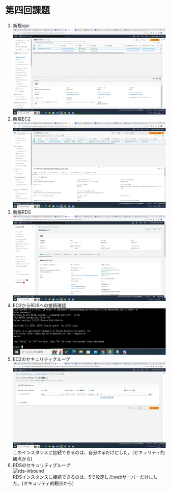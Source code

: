 # 第四回課題
1. 新規vpc  
![vpc](./img/lesson4-vpc.png) 
2. 新規EC2  
![EC2](./img/lesson4-instance.png)  
3. 新規RDS  
![RDS](./img/rds-database.png)   
4. EC2からRDSへの接続確認  
![EC2-RDS](./img/ec2-myaql.png)  
5. EC2のセキュリティグループ  
![EC2-inbound](./img/ec2-inbound.png)  
このインスタンスに接続できるのは、自分のipだけにした。(セキュリティ的観点から)　
6. RDSのセキュリティグループ  
![rds-inbound](.img/rds-inboundo.png)  
RDSインスタンスに接続できるのは、5で設定したwebサーバーだけにした。(セキュリティ的観点から) 
